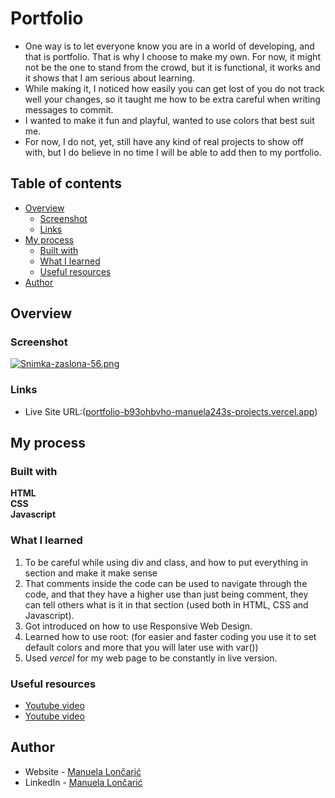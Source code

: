 # Portfolio
- One way is to let everyone know you are in a world of developing, and that is portfolio. That is why I choose to make my own. For now, it might not be the one to stand from the crowd, but it is functional, it works and it shows that I am serious about learning.
- While making it, I noticed how easily you can get lost of you do not track well your changes, so it taught me how to be extra careful when writing messages to commit.
- I wanted to make it fun and playful, wanted to use colors that best suit me.
- For now, I do not, yet, still have any kind of real projects to show off with, but I do believe in no time I will be able to add then to my portfolio.

## Table of contents

- [Overview](#overview)
  - [Screenshot](#screenshot)
  - [Links](#links)
- [My process](#my-process)
  - [Built with](#built-with)
  - [What I learned](#what-i-learned)
  - [Useful resources](#useful-resources)
- [Author](#author)

## Overview

### Screenshot

[![Snimka-zaslona-56.png](https://i.postimg.cc/mZ09tsS1/Snimka-zaslona-56.png)](https://postimg.cc/14rXjb2y)

### Links

  - Live Site URL:([portfolio-b93ohbvho-manuela243s-projects.vercel.app](https://portfolio-black-phi-64.vercel.app/))
    
## My process

### Built with

 **HTML** <br>
 **CSS** <br>
 **Javascript**

### What I learned

1. To be careful while using div and class, and how to put everything in section and make it make sense
2. That comments inside the code can be used to navigate through the code, and that they have a higher use than just being comment, they can tell others what is it in that section (used both in HTML, CSS and Javascript).
3. Got introduced on how to use Responsive Web Design.
4. Learned how to use root: (for easier and faster coding you use it to set default colors and more that you will later use with var())
5. Used *vercel* for my web page to be constantly in live version.

### Useful resources

 - [Youtube video](https://www.youtube.com/watch?v=rAUBCStBIhE)
 - [Youtube video](https://www.youtube.com/watch?v=vHxVWdMUYo0&t=3s)

## Author
 - Website - [Manuela Lončarić](https://github.com/Manuela243)
 - LinkedIn - [Manuela Lončarić](https://www.linkedin.com/in/manuela-loncaric-19m9l924/)
